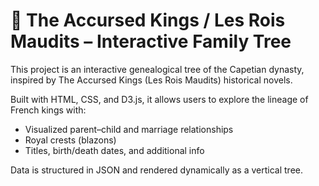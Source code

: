 # 🏰 The Accursed Kings / Les Rois Maudits – Interactive Family Tree

This project is an interactive genealogical tree of the Capetian dynasty, inspired by The Accursed Kings (Les Rois Maudits) historical novels.

Built with HTML, CSS, and D3.js, it allows users to explore the lineage of French kings with:

- Visualized parent–child and marriage relationships
- Royal crests (blazons)
- Titles, birth/death dates, and additional info

Data is structured in JSON and rendered dynamically as a vertical tree.

